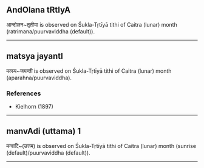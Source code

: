## AndOlana tRtIyA

आन्दोलन~तृतीया is observed on Śukla-Tṛtīyā tithi of Caitra (lunar) month (ratrimana/puurvaviddha (default)).


---
## matsya jayantI

मत्स्य~जयन्ती is observed on Śukla-Tṛtīyā tithi of Caitra (lunar) month (aparahna/puurvaviddha).


### References
* Kielhorn (1897)

---
## manvAdi (uttama) 1

मन्वादि~(उत्तम) is observed on Śukla-Tṛtīyā tithi of Caitra (lunar) month (sunrise (default)/puurvaviddha (default)).


---
